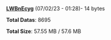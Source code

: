 [**LWBnEcyg**](/data/LWBnEcyg.txt) (07/02/23 - 01:28)- 14 bytes

**Total Datas**: 8695

**Total Size**: 57.55 MB / 57.6 MB